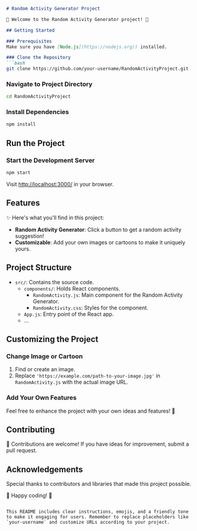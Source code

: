 ```markdown
# Random Activity Generator Project

🎉 Welcome to the Random Activity Generator project! 🚀

## Getting Started

### Prerequisites
Make sure you have [Node.js](https://nodejs.org/) installed.

### Clone the Repository
```bash
git clone https://github.com/your-username/RandomActivityProject.git
```

### Navigate to Project Directory
```bash
cd RandomActivityProject
```

### Install Dependencies
```bash
npm install
```

## Run the Project

### Start the Development Server
```bash
npm start
```

Visit [http://localhost:3000/](http://localhost:3000/) in your browser.

## Features

✨ Here's what you'll find in this project:

- **Random Activity Generator**: Click a button to get a random activity suggestion!
- **Customizable**: Add your own images or cartoons to make it uniquely yours.

## Project Structure

- `src/`: Contains the source code.
  - `components/`: Holds React components.
    - `RandomActivity.js`: Main component for the Random Activity Generator.
    - `RandomActivity.css`: Styles for the component.
  - `App.js`: Entry point of the React app.
  - ...

## Customizing the Project

### Change Image or Cartoon

1. Find or create an image.
2. Replace `'https://example.com/path-to-your-image.jpg'` in `RandomActivity.js` with the actual image URL.

### Add Your Own Features

Feel free to enhance the project with your own ideas and features! 🚀

## Contributing

🤝 Contributions are welcome! If you have ideas for improvement, submit a pull request.

## Acknowledgements

Special thanks to contributors and libraries that made this project possible.

🎉 Happy coding! 🚀
```

This README includes clear instructions, emojis, and a friendly tone to make it engaging for users. Remember to replace placeholders like `your-username` and customize URLs according to your project.